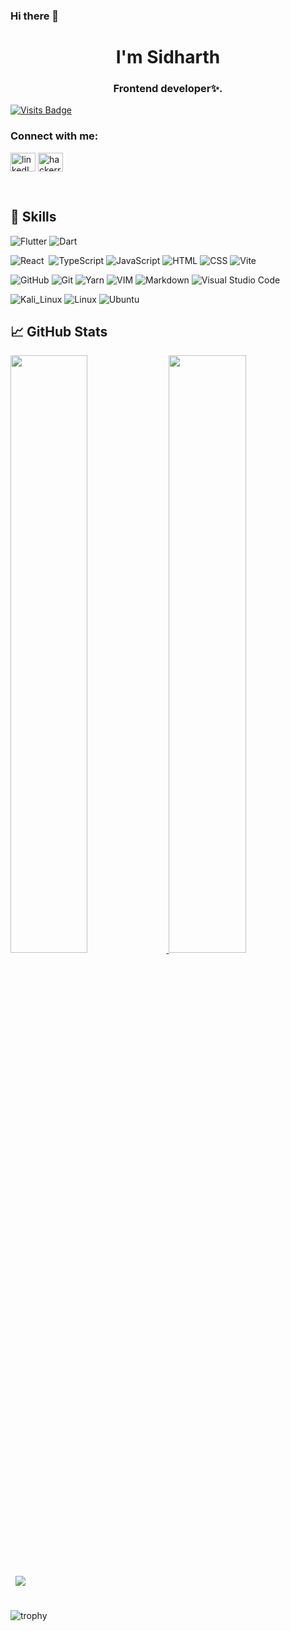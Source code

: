 ### Hi there 👋

<h1 align="center">I'm Sidharth</h1>
<h3 align="center">Frontend developer✨.</h3>

[![Visits Badge](https://badges.pufler.dev/visits/sidha6th/sidha6th)](https://github.com/sidha6th)

<h3 align="left">Connect with me:</h3>
<p align="left">
  <a href="https://www.linkedin.com/in/sidharth-r-9889a3219/" target="blank"><img align="center"
      src="https://raw.githubusercontent.com/rahuldkjain/github-profile-readme-generator/master/src/images/icons/Social/linked-in-alt.svg"
      alt="linkedIn" height="30" width="40" /></a>
  <a href="https://www.hackerrank.com/sidha6th" target="blank"><img align="center"
      src="https://raw.githubusercontent.com/rahuldkjain/github-profile-readme-generator/master/src/images/icons/Social/hackerrank.svg"
      alt="hackerrank" height="30" width="40" /></a>
</p>

<br>


## 💼 Skills

![Flutter](https://img.shields.io/badge/-Flutter-05122A?style=flat&logo=flutter&logoColor=1572B6)
![Dart](https://img.shields.io/badge/-Dart-05122A?style=flat&logo=dart&logoColor=1572B6)

![React](https://img.shields.io/badge/-React-05122A?style=flat&logo=react)&nbsp;
![TypeScript](https://img.shields.io/badge/TypeScript-05122A?style=flat&logo=typescript)
![JavaScript](https://img.shields.io/badge/-JavaScript-05122A?style=flat&logo=javascript)
![HTML](https://img.shields.io/badge/-HTML-05122A?style=flat&logo=HTML5)
![CSS](https://img.shields.io/badge/-CSS-05122A?style=flat&logo=CSS3&logoColor=1572B6)
![Vite](https://img.shields.io/badge/Vite-05122A?style=flat&logo=vite)


![GitHub](https://img.shields.io/badge/-GitHub-05122A?style=flat&logo=github)
![Git](https://img.shields.io/badge/-Git-05122A?style=flat&logo=git)
![Yarn](https://img.shields.io/badge/Yarn-05122A?style=flat&logo=yarn)
![VIM](https://img.shields.io/badge/VIM-05122A?style=flat&logo=vim)
![Markdown](https://img.shields.io/badge/-Markdown-05122A?style=flat&logo=markdown)
![Visual Studio Code](https://img.shields.io/badge/-Visual%20Studio%20Code-05122A?style=flat&logo=visual-studio-code&logoColor=007ACC)


![Kali_Linux](https://img.shields.io/badge/Kali_Linux-05122A?style=flat&logo=kali-linux)
![Linux](https://img.shields.io/badge/Linux-05122A?style=flat&logo=linux)
![Ubuntu](https://img.shields.io/badge/Ubuntu-05122A?style=flat&logo=ubuntu)

## &#x1f4c8; GitHub Stats

<p align="left">
  <a href="https://github.com/sidha6th">
  <img width="49.5%" src="https://github-readme-stats.vercel.app/api?username=sidha6th&&show_icons=true&count_private=true&title_color=ffffff&text_color=c9cacc&icon_color=4AB097&bg_color=1A2B34" />
    <img width="49.5%" src="https://github-readme-streak-stats.herokuapp.com/?user=sidha6th&theme=dark&hide_border=true&background=1A2B34" />
  </a>
</p>

<a href="https://github.com/sidha6th">
  <img align="center" style="margin:0.5rem" src="https://github-readme-stats.vercel.app/api/top-langs/?username=sidha6th&hide=html,css&title_color=ffffff&text_color=c9cacc&icon_color=4AB197&bg_color=1A2B34&langs_count=10&layout=compact" />
</a>


<br>
<br>

![trophy](https://github-profile-trophy.vercel.app/?username=sidha6th&theme=darkhub)
